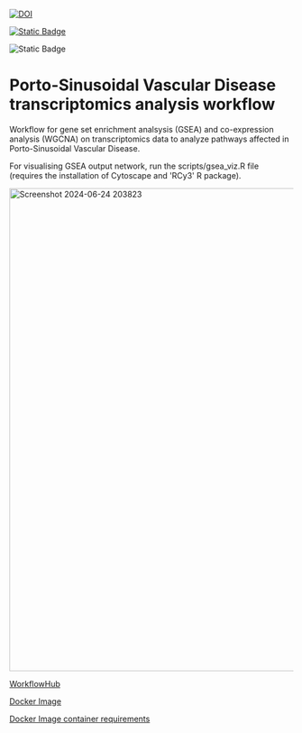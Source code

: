 
[![DOI](https://zenodo.org/badge/DOI/10.5281/zenodo.11656581.svg)](https://doi.org/10.5281/zenodo.11656581)

[![Static Badge](https://img.shields.io/badge/CWL-1040.1-brightgreen?style=flat&logo=commonworkflowlanguage&logoColor=white&logoSize=auto&labelColor=%233b3b3b&color=%23B5314C&cacheSeconds=3600&link=https%3A%2F%2Fworkflowhub.eu%2Fworkflows%2F1040)
](https://doi.org/10.48546/WORKFLOWHUB.WORKFLOW.1040.1)

![Static Badge](https://img.shields.io/badge/-4.4.0-brightgreen?style=flat&logo=R&logoColor=white&logoSize=auto&labelColor=%233b3b3b&color=%23276DC3&cacheSeconds=3600)




# Porto-Sinusoidal Vascular Disease transcriptomics analysis workflow

Workflow for gene set enrichment analsysis (GSEA) and co-expression analysis (WGCNA) on transcriptomics data to analyze pathways affected in Porto-Sinusoidal Vascular Disease.

For visualising GSEA output network, run the scripts/gsea_viz.R file (requires the installation of Cytoscape and 'RCy3' R package).

<img width="857" alt="Screenshot 2024-06-24 203823" src="https://github.com/ashviyer/PSVD-transcriptomics-workflow/assets/37527519/358a0a2f-4fe7-44b2-bdc3-f701a0cbe528">


[WorkflowHub](https://workflowhub.eu/workflows/1040)

[Docker Image](https://hub.docker.com/layers/ashiyer/psvd_workflow/r-4.4-packages/images/sha256-cb20af41e91bb644a42954cc12c890e00d4150e4658eb1b1cb415afac244e1d7?context=repo)

[Docker Image container requirements](https://zenodo.org/records/11656581)
 
